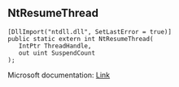 ## NtResumeThread

```
[DllImport("ntdll.dll", SetLastError = true)]
public static extern int NtResumeThread(
   IntPtr ThreadHandle,
   out uint SuspendCount
);
```

Microsoft documentation: [Link](http://undocumented.ntinternals.net/UserMode/Undocumented%20Functions/NT%20Objects/Thread/NtResumeThread.html)

